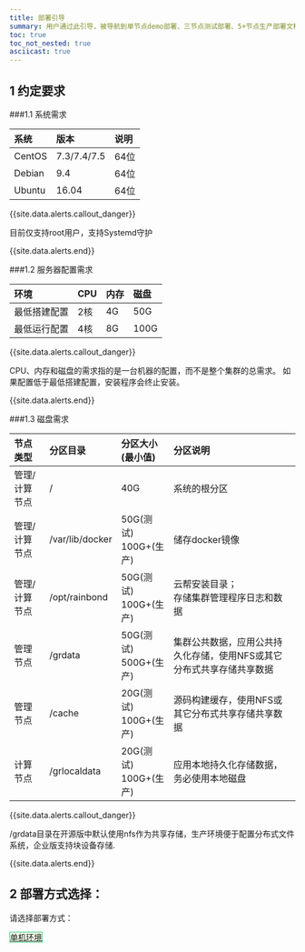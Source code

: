 ```yaml
---
title: 部署引导
summary: 用户通过此引导，被导航到单节点demo部署、三节点测试部署、5+节点生产部署文档
toc: true
toc_not_nested: true
asciicast: true
---
```

<div id="toc"></div>

## 1 约定要求

###1.1 系统需求

| 系统   | 版本  | 说明           |
| :----- | :---- | :------------- |
| CentOS | 7.3/7.4/7.5   | 64位 |
| Debian | 9.4  | 64位           |
| Ubuntu | 16.04 | 64位           |

{{site.data.alerts.callout_danger}}

目前仅支持root用户，支持Systemd守护

{{site.data.alerts.end}}

###1.2 服务器配置需求

| 环境     | CPU  | 内存   | 磁盘    | 
| :----- | :--- | :--- | :---- | 
| 最低搭建配置 | 2核   | 4G  | 50G  |
| 最低运行配置   | 4核   | 8G  | 100G  | 

{{site.data.alerts.callout_danger}}

CPU、内存和磁盘的需求指的是一台机器的配置，而不是整个集群的总需求。
如果配置低于最低搭建配置，安装程序会终止安装。

{{site.data.alerts.end}}

###1.3 磁盘需求

| 节点类型      | 分区目录        | 分区大小(最小值)                          | 分区说明                                      |
| :------------ | :-------------- | :-------------------------------- | :-------------------------------------------- |
| 管理/计算节点 | /               | 40G                               | 系统的根分区                                  |
| 管理/计算节点 | /var/lib/docker | 50G(测试)</br>100G+(生产) | 储存docker镜像                                |
| 管理/计算节点 | /opt/rainbond   | 50G(测试)</br>100G+(生产) | 云帮安装目录；</br>存储集群管理程序日志和数据 |
| 管理节点      | /grdata         | 50G(测试)</br>500G+(生产) | 集群公共数据，应用公共持久化存储，使用NFS或其它分布式共享存储共享数据|
| 管理节点      | /cache          | 20G(测试)</br>100G+(生产) | 源码构建缓存，使用NFS或其它分布式共享存储共享数据 |
| 计算节点      | /grlocaldata    | 20G(测试)</br>100G+(生产) | 应用本地持久化存储数据，务必使用本地磁盘           |

{{site.data.alerts.callout_danger}}

/grdata目录在开源版中默认使用nfs作为共享存储，生产环境便于配置分布式文件系统，企业版支持块设备存储.

{{site.data.alerts.end}}

<!--

###1.4 云服务商支持说明

| 云服务商   | 测试区域  | 说明           |
| :----- | :---- | :------------- |
| 阿里云 | 中国  | 推荐 |
| 腾讯云 | 中国  | 测试通过           |
| AWS | 中国 | 测试通过          |
| vultr | 日本 | 测试通过          |
| 滴滴云 | 中国  | 测试通过           |
| 华为云 | 中国  | 测试通过           |


###1、5 自定义配置项说明

- 支持自定义配置域名 & 公网ip - Aug 20, 2018

具体请参考 [Rainbond自定义配置](../operation-manual/install/config/custom-config.html)

-->

## 2 部署方式选择：

请选择部署方式：

<div class="btn-group btn-group-justified">
  <a href="online-installation.html" class="btn" style="background-color:#F0FFE8;border:1px solid #28cb75">单机环境</a>
  <!--
  <a href="../operation-manual/cluster-management/three-nodes-deployment.html" class="btn" style="background-color:#F0FFE8;border:1px solid #28cb75">三节点测试</a>
  <a href="../operation-manual/cluster-management/five-nodes-deployment.html" class="btn" style="background-color:#F0FFE8;border:1px solid #28cb75">5+节点生产</a>
  -->
</div>
